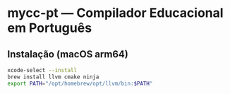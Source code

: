 # mycc-pt — Compilador Educacional em Português

## Instalação (macOS arm64)

```bash
xcode-select --install
brew install llvm cmake ninja
export PATH="/opt/homebrew/opt/llvm/bin:$PATH"